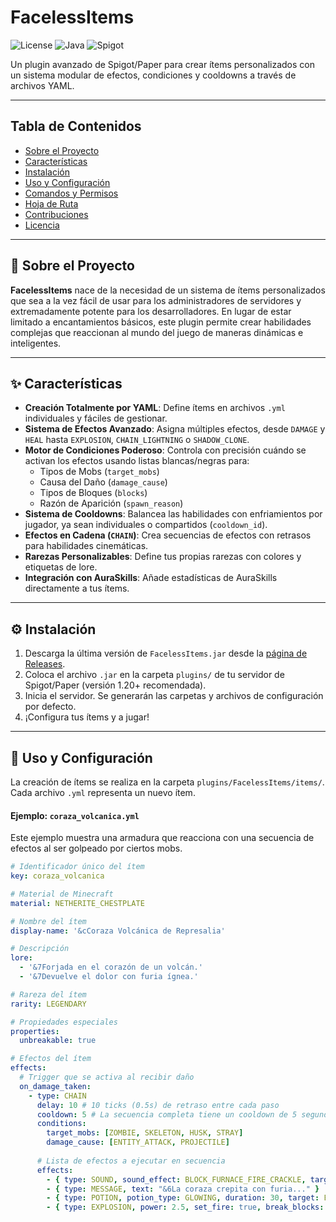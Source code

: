 # FacelessItems
![License](https://img.shields.io/badge/License-MIT-blue.svg)
![Java](https://img.shields.io/badge/Java-17+-orange.svg)
![Spigot](https://img.shields.io/badge/Spigot--API-1.20+-red.svg)

Un plugin avanzado de Spigot/Paper para crear ítems personalizados con un sistema modular de efectos, condiciones y cooldowns a través de archivos YAML.

---
## Tabla de Contenidos

* [Sobre el Proyecto](#-sobre-el-proyecto)
* [Características](#-características)
* [Instalación](#-instalación)
* [Uso y Configuración](#-uso-y-configuración)
* [Comandos y Permisos](#-comandos-y-permisos)
* [Hoja de Ruta](#-hoja-de-ruta)
* [Contribuciones](#-contribuciones)
* [Licencia](#-licencia)

---
## 📖 Sobre el Proyecto

**FacelessItems** nace de la necesidad de un sistema de ítems personalizados que sea a la vez fácil de usar para los administradores de servidores y extremadamente potente para los desarrolladores. En lugar de estar limitado a encantamientos básicos, este plugin permite crear habilidades complejas que reaccionan al mundo del juego de maneras dinámicas e inteligentes.

---
## ✨ Características

* **Creación Totalmente por YAML**: Define ítems en archivos `.yml` individuales y fáciles de gestionar.
* **Sistema de Efectos Avanzado**: Asigna múltiples efectos, desde `DAMAGE` y `HEAL` hasta `EXPLOSION`, `CHAIN_LIGHTNING` o `SHADOW_CLONE`.
* **Motor de Condiciones Poderoso**: Controla con precisión cuándo se activan los efectos usando listas blancas/negras para:
    * Tipos de Mobs (`target_mobs`)
    * Causa del Daño (`damage_cause`)
    * Tipos de Bloques (`blocks`)
    * Razón de Aparición (`spawn_reason`)
* **Sistema de Cooldowns**: Balancea las habilidades con enfriamientos por jugador, ya sean individuales o compartidos (`cooldown_id`).
* **Efectos en Cadena (`CHAIN`)**: Crea secuencias de efectos con retrasos para habilidades cinemáticas.
* **Rarezas Personalizables**: Define tus propias rarezas con colores y etiquetas de lore.
* **Integración con AuraSkills**: Añade estadísticas de AuraSkills directamente a tus ítems.

---
## ⚙️ Instalación

1.  Descarga la última versión de `FacelessItems.jar` desde la [página de Releases](https://github.com/TU_USUARIO/TU_REPOSITORIO/releases).
2.  Coloca el archivo `.jar` en la carpeta `plugins/` de tu servidor de Spigot/Paper (versión 1.20+ recomendada).
3.  Inicia el servidor. Se generarán las carpetas y archivos de configuración por defecto.
4.  ¡Configura tus ítems y a jugar!

---
## 🔧 Uso y Configuración

La creación de ítems se realiza en la carpeta `plugins/FacelessItems/items/`. Cada archivo `.yml` representa un nuevo ítem.

#### Ejemplo: `coraza_volcanica.yml`
Este ejemplo muestra una armadura que reacciona con una secuencia de efectos al ser golpeado por ciertos mobs.

```yaml
# Identificador único del ítem
key: coraza_volcanica

# Material de Minecraft
material: NETHERITE_CHESTPLATE

# Nombre del ítem
display-name: '&cCoraza Volcánica de Represalia'

# Descripción
lore:
  - '&7Forjada en el corazón de un volcán.'
  - '&7Devuelve el dolor con furia ígnea.'

# Rareza del ítem
rarity: LEGENDARY

# Propiedades especiales
properties:
  unbreakable: true

# Efectos del ítem
effects:
  # Trigger que se activa al recibir daño
  on_damage_taken:
    - type: CHAIN
      delay: 10 # 10 ticks (0.5s) de retraso entre cada paso
      cooldown: 5 # La secuencia completa tiene un cooldown de 5 segundos
      conditions:
        target_mobs: [ZOMBIE, SKELETON, HUSK, STRAY]
        damage_cause: [ENTITY_ATTACK, PROJECTILE]
      
      # Lista de efectos a ejecutar en secuencia
      effects:
        - { type: SOUND, sound_effect: BLOCK_FURNACE_FIRE_CRACKLE, target: PLAYER }
        - { type: MESSAGE, text: "&6La coraza crepita con furia..." }
        - { type: POTION, potion_type: GLOWING, duration: 30, target: ENTITY }
        - { type: EXPLOSION, power: 2.5, set_fire: true, break_blocks: false, target: PLAYER }